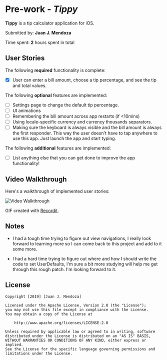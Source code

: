 # Pre-work - *Tippy*

**Tippy** is a tip calculator application for iOS.

Submitted by: **Juan J. Mendoza**

Time spent: **2** hours spent in total

## User Stories

The following **required** functionality is complete:

* [x] User can enter a bill amount, choose a tip percentage, and see the tip and total values.

The following **optional** features are implemented:
* [ ] Settings page to change the default tip percentage.
* [ ] UI animations
* [ ] Remembering the bill amount across app restarts (if <10mins)
* [ ] Using locale-specific currency and currency thousands separators.
* [ ] Making sure the keyboard is always visible and the bill amount is always the first responder. This way the user doesn't have to tap anywhere to use this app. Just launch the app and start typing.

The following **additional** features are implemented:

- [ ] List anything else that you can get done to improve the app functionality!

## Video Walkthrough 

Here's a walkthrough of implemented user stories:

<img src='http://g.recordit.co/VSXrukpHhd.gif' title='Video Walkthrough' width='' alt='Video Walkthrough' />

GIF created with [Recordit](http://www.recordit.io).

## Notes

- I had a tough time trying to figure out view navigations, I really look forward to learning more so I can come back to this project and add to it some more.

- I had a hard time trying to figure out where and how I should write the code to set UserDefaults, I'm sure a bit more studying will help me get through this rough patch. I'm looking forward to it.

## License

    Copyright [2019] [Juan J. Mendoza]

    Licensed under the Apache License, Version 2.0 (the "License");
    you may not use this file except in compliance with the License.
    You may obtain a copy of the License at

        http://www.apache.org/licenses/LICENSE-2.0

    Unless required by applicable law or agreed to in writing, software
    distributed under the License is distributed on an "AS IS" BASIS,
    WITHOUT WARRANTIES OR CONDITIONS OF ANY KIND, either express or implied.
    See the License for the specific language governing permissions and
    limitations under the License.
